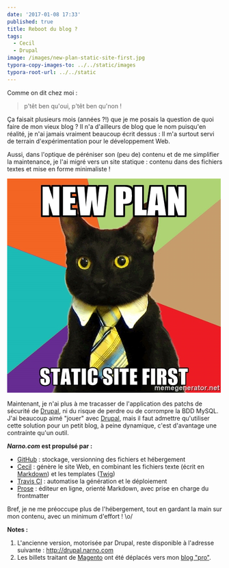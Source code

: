 ```yaml
---
date: '2017-01-08 17:33'
published: true
title: Reboot du blog ?
tags:
  - Cecil
  - Drupal
image: /images/new-plan-static-site-first.jpg
typora-copy-images-to: ../../static/images
typora-root-url: ../../static
---
```

Comme on dit chez moi :
> p'têt ben qu'oui, p'têt ben qu'non !

Ça faisait plusieurs mois (années ?!) que je me posais la question de quoi faire de mon vieux blog ? Il n'a d'ailleurs de blog que le nom puisqu'en réalité, je n'ai jamais vraiment beaucoup écrit dessus : Il m'a surtout servi de terrain d'expérimentation pour le développement Web.

Aussi, dans l'optique de péréniser son (peu de) contenu et de me simplifier la maintenance, je l'ai migré vers un site statique : contenu dans des fichiers textes et mise en forme minimaliste !

![](/images/new-plan-static-site-first.jpg)
<!-- excerpt -->
Maintenant, je n'ai plus à me tracasser de l'application des patchs de sécurité de [Drupal](/tags/drupal), ni du risque de perdre ou de corrompre la BDD MySQL.
J'ai beaucoup aimé "jouer" avec [Drupal](/tags/drupal), mais il faut admettre qu'utiliser cette solution pour un petit blog, à peine dynamique, c'est d'avantage une contrainte qu'un outil.

**_Narno.com_ est propulsé par :**
* [GitHub](https://github.com/Narno/narno.com) : stockage, versionning des fichiers et hébergement
* [Cecil](https://cecil.app) : génère le site Web, en combinant les fichiers texte (écrit en [Markdown](https://daringfireball.net/projects/markdown/)) et les templates ([Twig](http://twig.sensiolabs.org/))
* [Travis CI](https://travis-ci.org/Narno/narno.com) : automatise la génération et le déploiement
* [Prose](http://prose.io/) : éditeur en ligne, orienté Markdown, avec prise en charge du frontmatter

Bref, je ne me préoccupe plus de l'hébergement, tout en gardant la main sur mon contenu, avec un minimum d'effort ! \o/

**Notes :**
1. L'ancienne version, motorisée par Drupal, reste disponible à l'adresse suivante : <http://drupal.narno.com>
2. Les billets traitant de [Magento](/tags/magento/) ont été déplacés vers mon [blog "pro"](http://arnaudligny.fr/blog/ "Le blog de Arnaud Ligny").
